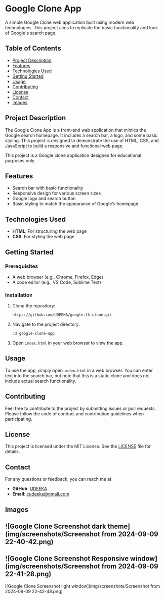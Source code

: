 # Google Clone App

A simple Google Clone web application built using modern web technologies. This project aims to replicate the basic functionality and look of Google's search page.

## Table of Contents

- [Project Description](#project-description)
- [Features](#features)
- [Technologies Used](#technologies-used)
- [Getting Started](#getting-started)
- [Usage](#usage)
- [Contributing](#contributing)
- [License](#license)
- [Contact](#contact)
- [Images](#images)

## Project Description

The Google Clone App is a front-end web application that mimics the Google search homepage. It includes a search bar, a logo, and some basic styling. This project is designed to demonstrate the use of HTML, CSS, and JavaScript to build a responsive and functional web page.

This project is a Google clone application designed for educational purposes only.
## Features

- Search bar with basic functionality
- Responsive design for various screen sizes
- Google logo and search button
- Basic styling to match the appearance of Google's homepage

## Technologies Used

- **HTML**: For structuring the web page
- **CSS**: For styling the web page

## Getting Started

### Prerequisites

- A web browser (e.g., Chrome, Firefox, Edge)
- A code editor (e.g., VS Code, Sublime Text)

### Installation

1. Clone the repository:

    ```bash
   https://github.com/UDEEKA/google.lk-clone.git
    ```

2. Navigate to the project directory:

    ```bash
    cd google-clone-app
    ```

3. Open `index.html` in your web browser to view the app.

## Usage

To use the app, simply open `index.html` in a web browser. You can enter text into the search bar, but note that this is a static clone and does not include actual search functionality.

## Contributing

Feel free to contribute to the project by submitting issues or pull requests. Please follow the code of conduct and contribution guidelines when participating.

## License

This project is licensed under the MIT License. See the [LICENSE](LICENSE) file for details.

## Contact

For any questions or feedback, you can reach me at:

- **GitHub**: [UDEEKA](https://github.com/UDEEKA/google.lk-clone.git)
- **Email**: cudeeka@gmail.com

## Images
![Google Clone Screenshot dark theme](img/screenshots/Screenshot from 2024-09-09 22-40-42.png)
---
![Google Clone Screenshot Responsive window](img/screenshots/Screenshot from 2024-09-09 22-41-28.png)
---
![Google Clone Screenshot light window](img/screenshots/Screenshot from 2024-09-09 22-42-48.png)